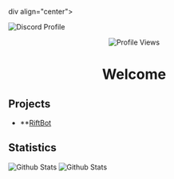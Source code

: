 div align="center">

![Discord Profile](https://discord.c99.nl/widget/theme-3/596037771563630603.png)
 
</div>

<div align="center">
 
![Profile Views](https://gpvc.arturio.dev/mxnty999)

# Welcome

</div>

## Projects
* **[RiftBot](https://dsc.gg/riftbot)

## Statistics
<img src="https://github-readme-stats.vercel.app/api/top-langs/?username=mxnty&layout=compact" alt="Github Stats"/>
<img src="https://github-readme-stats.vercel.app/api?username=vanxh&show_icons=true&theme=dark&count_private=true" alt="Github Stats"/>

